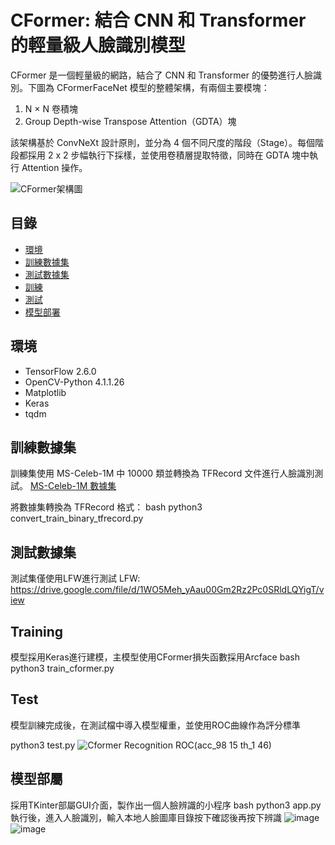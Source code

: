 # CFormer: 結合 CNN 和 Transformer 的輕量級人臉識別模型

CFormer 是一個輕量級的網路，結合了 CNN 和 Transformer 的優勢進行人臉識別。下圖為 CFormerFaceNet 模型的整體架構，有兩個主要模塊：
1. N × N 卷積塊
2. Group Depth-wise Transpose Attention（GDTA）塊

該架構基於 ConvNeXt 設計原則，並分為 4 個不同尺度的階段（Stage）。每個階段都採用 2 x 2 步幅執行下採樣，並使用卷積層提取特徵，同時在 GDTA 塊中執行 Attention 操作。

![CFormer架構圖](https://github.com/user-attachments/assets/eb38c2db-426e-418c-aa73-55477b6cb7f8)

## 目錄

- [環境](#環境)
- [訓練數據集](#訓練數據集)
- [測試數據集](#測試數據集)
- [訓練](#訓練)
- [測試](#測試)
- [模型部署](#模型部署)

## 環境

- TensorFlow 2.6.0
- OpenCV-Python 4.1.1.26
- Matplotlib
- Keras
- tqdm

## 訓練數據集

訓練集使用 MS-Celeb-1M 中 10000 類並轉換為 TFRecord 文件進行人臉識別測試。
[MS-Celeb-1M 數據集](https://drive.google.com/file/d/1X202mvYe5tiXFhOx82z4rPiPogXD435i/view)

將數據集轉換為 TFRecord 格式：
bash
python3 convert_train_binary_tfrecord.py


## 測試數據集
測試集僅使用LFW進行測試
LFW: https://drive.google.com/file/d/1WO5Meh_yAau00Gm2Rz2Pc0SRldLQYigT/view

## Training
模型採用Keras進行建模，主模型使用CFormer損失函數採用Arcface
bash
python3 train_cformer.py

## Test
模型訓練完成後，在測試檔中導入模型權重，並使用ROC曲線作為評分標準

python3 test.py
![Cformer Recognition ROC(acc_98 15 th_1 46)](https://github.com/user-attachments/assets/109bf7ee-ca15-4ed6-9ee9-50d260470a19)

## 模型部屬
採用TKinter部屬GUI介面，製作出一個人臉辨識的小程序
bash
python3 app.py
執行後，進入人臉識別，輸入本地人臉圖庫目錄按下確認後再按下辨識
![image](https://github.com/user-attachments/assets/58bc55de-a7e8-4d3e-8faa-570eef375ab4)
![image](https://github.com/user-attachments/assets/c93dc480-4bc0-40f3-8507-67ac5a0ea72c)





